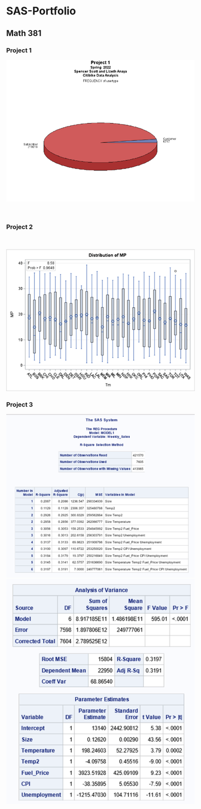 # SAS-Portfolio

<h2>Math 381</h2>
  <h3>Project 1</h3>
   <center><img src = "https://raw.githubusercontent.com/sscottSD/SAS-Portfolio/main/gchart12.png" alt="Girl in a jacket" width="600" align="center"></img></center>
    <br></br>
  <h3>Project 2</h3>
    <br></br>
   <center><img src = "https://raw.githubusercontent.com/sscottSD/SAS-Portfolio/main/P2%20Anova.png" alt="Girl in a jacket" width="600"></img></center>
  <h3>Project 3</h3>
  <center><img src = "https://raw.githubusercontent.com/sscottSD/SAS-Portfolio/main/regression%20models.png" alt="Girl in a jacket" width="600"></img></center>
   <center><img src = "https://raw.githubusercontent.com/sscottSD/SAS-Portfolio/main/parameters.png" alt="Girl in a jacket" width="600"></img></center>
  <br></br>
